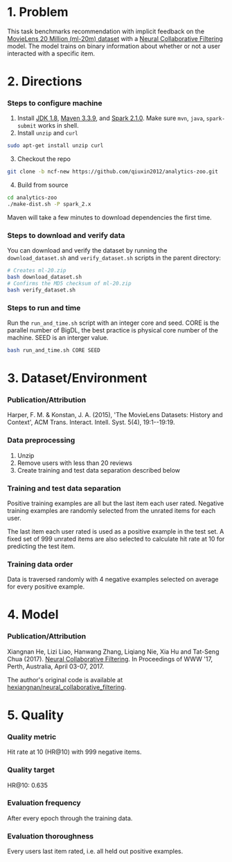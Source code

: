 # 1. Problem
This task benchmarks recommendation with implicit feedback on the [MovieLens 20 Million (ml-20m) dataset](https://grouplens.org/datasets/movielens/20m/) with a [Neural Collaborative Filtering](http://dl.acm.org/citation.cfm?id=3052569) model.
The model trains on binary information about whether or not a user interacted with a specific item.

# 2. Directions
### Steps to configure machine

1. Install [JDK 1.8](https://www.oracle.com/technetwork/java/javase/downloads/jdk8-downloads-2133151.html), [Maven 3.3.9](https://archive.apache.org/dist/maven/maven-3/3.3.9/binaries/), and [Spark 2.1.0](https://archive.apache.org/dist/spark/spark-2.1.0/spark-2.1.0-bin-hadoop2.7.tgz). Make sure `mvn`, `java`, `spark-submit` works in shell.
2. Install `unzip` and `curl`

```bash
sudo apt-get install unzip curl
```
3. Checkout the repo
```bash
git clone -b ncf-new https://github.com/qiuxin2012/analytics-zoo.git
```

4. Build from source

```bash
cd analytics-zoo
./make-dist.sh -P spark_2.x
```
Maven will take a few minutes to download dependencies the first time.

### Steps to download and verify data

You can download and verify the dataset by running the `download_dataset.sh` and `verify_dataset.sh` scripts in the parent directory:

```bash
# Creates ml-20.zip
bash download_dataset.sh
# Confirms the MD5 checksum of ml-20.zip
bash verify_dataset.sh
```

### Steps to run and time


Run the `run_and_time.sh` script with an integer core and seed.
CORE is the parallel number of BigDL, the best practice is physical core number of the machine.
SEED is an interger value.

```bash
bash run_and_time.sh CORE SEED
```

# 3. Dataset/Environment
### Publication/Attribution
Harper, F. M. & Konstan, J. A. (2015), 'The MovieLens Datasets: History and Context', ACM Trans. Interact. Intell. Syst. 5(4), 19:1--19:19.

### Data preprocessing

1. Unzip
2. Remove users with less than 20 reviews
3. Create training and test data separation described below

### Training and test data separation
Positive training examples are all but the last item each user rated.
Negative training examples are randomly selected from the unrated items for each user.

The last item each user rated is used as a positive example in the test set.
A fixed set of 999 unrated items are also selected to calculate hit rate at 10 for predicting the test item.

### Training data order
Data is traversed randomly with 4 negative examples selected on average for every positive example.


# 4. Model
### Publication/Attribution
Xiangnan He, Lizi Liao, Hanwang Zhang, Liqiang Nie, Xia Hu and Tat-Seng Chua (2017). [Neural Collaborative Filtering](http://dl.acm.org/citation.cfm?id=3052569). In Proceedings of WWW '17, Perth, Australia, April 03-07, 2017.

The author's original code is available at [hexiangnan/neural_collaborative_filtering](https://github.com/hexiangnan/neural_collaborative_filtering).

# 5. Quality
### Quality metric
Hit rate at 10 (HR@10) with 999 negative items.

### Quality target
HR@10: 0.635

### Evaluation frequency
After every epoch through the training data.

### Evaluation thoroughness

Every users last item rated, i.e. all held out positive examples.
